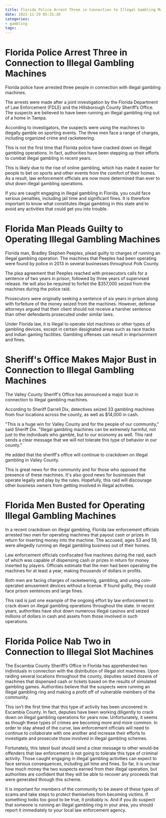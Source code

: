 ```yaml
---
title: Florida Police Arrest Three in Connection to Illegal Gambling Machines
date: 2022-11-29 05:31:30
categories:
- gambling
tags:
---
```



#  Florida Police Arrest Three in Connection to Illegal Gambling Machines

Florida police have arrested three people in connection with illegal gambling machines.

The arrests were made after a joint investigation by the Florida Department of Law Enforcement (FDLE) and the Hillsborough County Sheriff’s Office. The suspects are believed to have been running an illegal gambling ring out of a home in Tampa.

According to investigators, the suspects were using the machines to illegally gamble on sporting events. The three men face a range of charges, including organized crime and racketeering.

This is not the first time that Florida police have cracked down on illegal gambling operations. In fact, authorities have been stepping up their efforts to combat illegal gambling in recent years.

This is likely due to the rise of online gambling, which has made it easier for people to bet on sports and other events from the comfort of their homes. As a result, law enforcement officials are now more determined than ever to shut down illegal gambling operations.

If you are caught engaging in illegal gambling in Florida, you could face serious penalties, including jail time and significant fines. It is therefore important to know what constitutes illegal gambling in this state and to avoid any activities that could get you into trouble.

#  Florida Man Pleads Guilty to Operating Illegal Gambling Machines

Florida man, Bradley Stephen Peeples, plead guilty to charges of running an illegal gambling operation. The machines that Peeples had been operating were found by police in 2013 in several businesses throughout Polk County.

The plea agreement that Peeples reached with prosecutors calls for a sentence of two years in prison, followed by three years of supervised release. He will also be required to forfeit the $357,000 seized from the machines during the police raid.

Prosecutors were originally seeking a sentence of six years in prison along with forfeiture of the money seized from the machines. However, defense attorneys argued that their client should not receive a harsher sentence than other defendants prosecuted under similar laws.

Under Florida law, it is illegal to operate slot machines or other types of gambling devices, except in certain designated areas such as race tracks and Indian gaming facilities. Gambling offenses can result in imprisonment and fines.

#  Sheriff's Office Makes Major Bust in Connection to Illegal Gambling Machines

The Valley County Sheriff's Office has announced a major bust in connection to illegal gambling machines.

According to Sheriff Darrell Dix, detectives seized 33 gambling machines from four locations across the county, as well as $14,000 in cash.

"This is a huge win for Valley County and for the people of our community," said Sheriff Dix. "Illegal gambling machines can be extremely harmful, not just to the individuals who gamble, but to our economy as well. This raid sends a clear message that we will not tolerate this type of behavior in our county."

He added that the sheriff's office will continue to crackdown on illegal gambling in Valley County.

This is great news for the community and for those who opposed the presence of these machines. It's also good news for businesses that operate legally and play by the rules. Hopefully, this raid will discourage other business owners from getting involved in illegal activities.

#  Florida Men Busted for Operating Illegal Gambling Machines

In a recent crackdown on illegal gambling, Florida law enforcement officials arrested two men for operating machines that payout cash or prizes in return for inserting money into the machine. The accused, ages 53 and 59, were allegedly running an illegal gambling business out of their homes.

Law enforcement officials confiscated five machines during the raid, each of which was capable of dispensing cash or prizes in return for money inserted by players. Officials estimate that the men had been operating the machines for at least a year, making thousands of dollars in profits.

Both men are facing charges of racketeering, gambling, and using coin-operated amusement devices without a license. If found guilty, they could face prison sentences and large fines.

This raid is just one example of the ongoing effort by law enforcement to crack down on illegal gambling operations throughout the state. In recent years, authorities have shut down numerous illegal casinos and seized millions of dollars in cash and assets from those involved in such operations.

#  Florida Police Nab Two in Connection to Illegal Slot Machines

The Escambia County Sheriff’s Office in Florida has apprehended two individuals in connection with the distribution of illegal slot machines. Upon raiding several locations throughout the county, deputies seized dozens of machines that dispensed cash or tickets based on the results of simulated gambling games. Authorities believe that the suspects were running an illegal gambling ring and making a profit off of vulnerable members of the community.

This isn’t the first time that this type of activity has been uncovered in Escambia County. In fact, deputies have been working diligently to crack down on illegal gambling operations for years now. Unfortunately, it seems as though these types of crimes are becoming more and more common. In order to stay ahead of the curve, law enforcement officials will need to continue to collaborate with one another and increase their efforts to investigate and prosecute those involved in illegal gambling schemes.

Fortunately, this latest bust should send a clear message to other would-be offenders that law enforcement is not going to tolerate this type of criminal activity. Those caught engaging in illegal gambling activities can expect to face serious consequences, including jail time and fines. So far, it is unclear how much money the two suspects earned from their illegal operation, but authorities are confident that they will be able to recover any proceeds that were generated through this scheme.

It is important for members of the community to be aware of these types of scams and take steps to protect themselves from becoming victims. If something looks too good to be true, it probably is. And if you do suspect that someone is running an illegal gambling ring in your area, you should report it immediately to your local law enforcement agency.